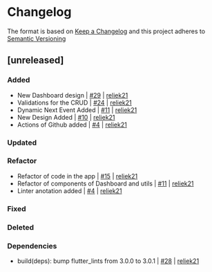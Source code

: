 # Changelog

The format is based on [Keep a Changelog](https://keepachangelog.com/en/1.0.0/) and this project adheres to [Semantic Versioning](https://semver.org/lang/es/)

[comment]: <> (do not remove the unreleased section)

## [unreleased]

### Added

- New Dashboard design | [#29](https://github.com/reliek21/epicticker-mobile-app/pull/29) | [reliek21](https://github.com/reliek21)
- Validations for the CRUD | [#24](https://github.com/reliek21/epicticker-mobile-app/pull/24) | [reliek21](https://github.com/reliek21)
- Dynamic Next Event Added | [#11](https://github.com/reliek21/epicticker-mobile-app/pull/11) | [reliek21](https://github.com/reliek21)
- New Design Added | [#10](https://github.com/reliek21/epicticker-mobile-app/pull/10) | [reliek21](https://github.com/reliek21)
- Actions of Github added | [#4](https://github.com/reliek21/epicticker-mobile-app/pull/4) | [reliek21](https://github.com/reliek21)

### Updated

### Refactor
- Refactor of code in the app | [#15](https://github.com/reliek21/epicticker-mobile-app/pull/15) | [reliek21](https://github.com/reliek21)
- Refactor of components of Dashboard and utils | [#11](https://github.com/reliek21/epicticker-mobile-app/pull/11) | [reliek21](https://github.com/reliek21)
- Linter anotation added | [#4](https://github.com/reliek21/epicticker-mobile-app/pull/4) | [reliek21](https://github.com/reliek21)

### Fixed

### Deleted

### Dependencies

- build(deps): bump flutter_lints from 3.0.0 to 3.0.1 | [#28](https://github.com/reliek21/epicticker-mobile-app/pull/28) | [reliek21](https://github.com/reliek21)

